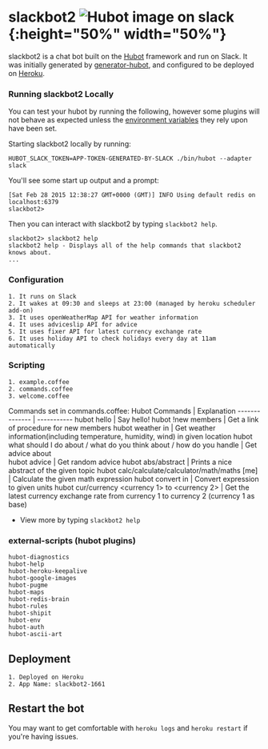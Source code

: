 # slackbot2 ![Hubot image on slack](https://a.slack-edge.com/80588/img/services/hubot_512.png){:height="50%" width="50%"} 

slackbot2 is a chat bot built on the [Hubot][hubot] framework and run on Slack. It was
initially generated by [generator-hubot][generator-hubot], and configured to be
deployed on [Heroku][heroku].



[heroku]: http://www.heroku.com
[hubot]: http://hubot.github.com
[generator-hubot]: https://github.com/github/generator-hubot

### Running slackbot2 Locally

You can test your hubot by running the following, however some plugins will not
behave as expected unless the [environment variables](#configuration) they rely
upon have been set.

Starting slackbot2 locally by running:
	
    HUBOT_SLACK_TOKEN=APP-TOKEN-GENERATED-BY-SLACK ./bin/hubot --adapter slack
	
You'll see some start up output and a prompt:

    [Sat Feb 28 2015 12:38:27 GMT+0000 (GMT)] INFO Using default redis on localhost:6379
    slackbot2>

Then you can interact with slackbot2 by typing `slackbot2 help`.

    slackbot2> slackbot2 help
    slackbot2 help - Displays all of the help commands that slackbot2 knows about.
    ...

### Configuration

	1. It runs on Slack
	2. It wakes at 09:30 and sleeps at 23:00 (managed by heroku scheduler add-on)
	3. It uses openWeatherMap API for weather information
	4. It uses adviceslip API for advice
	5. It uses fixer API for latest currency exchange rate
	6. It uses holiday API to check holidays every day at 11am automatically

### Scripting

	1. example.coffee
	2. commands.coffee
	3. welcome.coffee
	
Commands set in commands.coffee:
Hubot Commands | Explanation
-------------- | -----------
hubot hello | Say hello!
hubot !new members | Get a link of procedure for new members
hubot weather in <location> | Get weather information(including temperature, humidity, wind) in given location
hubot what should I do about <something> / what do you think about <something> / how do you handle <something> | Get advice about <something>   
hubot advice | Get random advice 
hubot abs/abstract | Prints a nice abstract of the given topic
hubot calc/calculate/calculator/math/maths [me] <expression> | Calculate the given math expression
hubot convert <expression> in <units> | Convert expression to given units
hubot cur/currency <currency 1> to <currency 2> | Get the latest currency exchange rate from currency 1 to currency 2 (currency 1 as base)

* View more by typing `slackbot2 help`	

### external-scripts (hubot plugins)

	hubot-diagnostics
	hubot-help
	hubot-heroku-keepalive
	hubot-google-images
	hubot-pugme
	hubot-maps
	hubot-redis-brain
	hubot-rules
	hubot-shipit
	hubot-env
	hubot-auth
	hubot-ascii-art

## Deployment

	1. Deployed on Heroku
	2. App Name: slackbot2-1661

## Restart the bot

You may want to get comfortable with `heroku logs` and `heroku restart` if
you're having issues.
